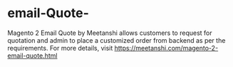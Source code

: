 # email-Quote-
Magento 2 Email Quote by Meetanshi allows customers to request for quotation and admin to place a customized order from backend as per the requirements. For more details, visit https://meetanshi.com/magento-2-email-quote.html
